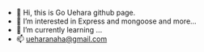 - 👋 Hi, this is Go Uehara github page.
- 👀 I’m interested in Express and mongoose and more...
- 🌱 I’m currently learning ...
- 📫 ueharanaha@gmail.com

<!---
gouehara/gouehara is a ✨ special ✨ repository because its `README.md` (this file) appears on your GitHub profile.
You can click the Preview link to take a look at your changes.
--->

